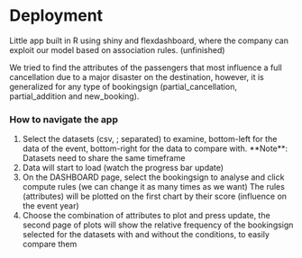 # Deployment
Little app built in R using shiny and flexdashboard, where the company can exploit our model based on association rules. (unfinished)

We tried to find the attributes of the passengers that most influence a full cancellation due to a major disaster on the destination, however, it is generalized for any type of bookingsign (partial_cancellation, partial_addition and new_booking).

 ### How to navigate the app
 <ol>
<li>Select the datasets (csv, ; separated) to examine, bottom-left for the data of the event, bottom-right for the data to compare with. **Note**: Datasets need to share the same timeframe</li>

<li>Data will start to load (watch the progress bar update)</li>
<li>On the DASHBOARD page, select the bookingsign to analyse and click compute rules (we can change it as many times as we want)
     The rules (attributes) will be plotted on the first chart by their score (influence on the event year)</li>
<li>Choose the combination of attributes to plot and press update, the second page of plots will show the relative frequency of the bookingsign selected for the datasets with and without the conditions, to easily compare them</li>
</ol>
